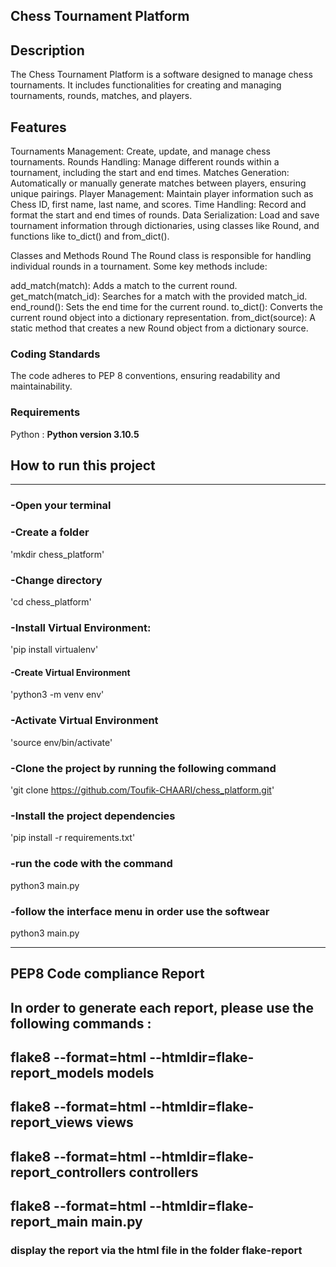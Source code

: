 ## Chess Tournament Platform


## Description
The Chess Tournament Platform is a software  designed to manage chess tournaments.
It includes functionalities for creating and managing tournaments, rounds, matches, and players.

## Features
Tournaments Management: Create, update, and manage chess tournaments.
Rounds Handling: Manage different rounds within a tournament, including the start and end times.
Matches Generation: Automatically or manually generate matches between players, ensuring unique pairings.
Player Management: Maintain player information such as Chess ID, first name, last name, and scores.
Time Handling: Record and format the start and end times of rounds.
Data Serialization: Load and save tournament information through dictionaries, using classes like Round, and functions like to_dict() and from_dict().

Classes and Methods
Round
The Round class is responsible for handling individual rounds in a tournament. Some key methods include:

add_match(match): Adds a match to the current round.
get_match(match_id): Searches for a match with the provided match_id.
end_round(): Sets the end time for the current round.
to_dict(): Converts the current round object into a dictionary representation.
from_dict(source): A static method that creates a new Round object from a dictionary source.

### Coding Standards
The code adheres to PEP 8 conventions, ensuring readability and maintainability.

### Requirements
Python : **Python version 3.10.5**

## How to run this project
***

### -Open your terminal

### -Create a folder 

 'mkdir chess_platform'

### -Change directory

'cd chess_platform'

### -Install Virtual Environment:

 'pip install virtualenv'
 
#### -Create Virtual Environment
 'python3 -m venv env'
 
### -Activate Virtual Environment
'source env/bin/activate'

### -Clone the project by running the following command
'git clone https://github.com/Toufik-CHAARI/chess_platform.git'

### -Install the project dependencies 

'pip install -r requirements.txt'

### -run the code with the command
python3 main.py

### -follow the interface menu in order use the softwear
python3 main.py

***
## PEP8 Code compliance Report

## In order to generate each report, please use the following commands :

## flake8 --format=html --htmldir=flake-report_models models
## flake8 --format=html --htmldir=flake-report_views views  
## flake8 --format=html --htmldir=flake-report_controllers controllers
## flake8 --format=html --htmldir=flake-report_main main.py  

### display the report via the html file in the folder flake-report



